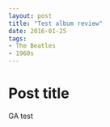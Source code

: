 ```yaml
---
layout: post
title: "Test album review"
date: 2016-01-25
tags: 
- The Beatles
- 1960s
---
```

<h1>Post title</h1>
<p>GA test</p>
